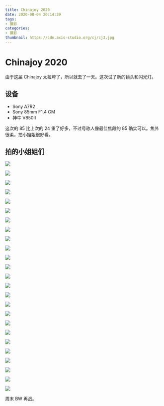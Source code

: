 ```yaml
---
title: Chinajoy 2020
date: 2020-08-04 20:14:39
tags:
- 摄影
categories:
- 摄影
thumbnail: https://cdn.axis-studio.org/cj/cj3.jpg
---
```


# Chinajoy 2020

由于这届 Chinajoy 太拉垮了，所以就去了一天。这次试了新的镜头和闪光灯。

## 设备

- Sony A7R2
- Sony 85mm F1.4 GM
- 神牛 V850II

这次的 85 比上次的 24 重了好多，不过号称人像最佳焦段的 85 确实可以。焦外很柔，拍小姐姐很好看。

## 拍的小姐姐们


![](https://cdn.axis-studio.org/cj/cj1.jpg)

![](https://cdn.axis-studio.org/cj/cj2.jpg)

![](https://cdn.axis-studio.org/cj/cj3.jpg)

![](https://cdn.axis-studio.org/cj/cj4.jpg)

![](https://cdn.axis-studio.org/cj/cj5.jpg)

![](https://cdn.axis-studio.org/cj/cj6.jpg)

![](https://cdn.axis-studio.org/cj/cj7.jpg)

![](https://cdn.axis-studio.org/cj/cj8.jpg)

![](https://cdn.axis-studio.org/cj/cj9.jpg)

![](https://cdn.axis-studio.org/cj/cj10.jpg)

![](https://cdn.axis-studio.org/cj/cj13.jpg)

![](https://cdn.axis-studio.org/cj/cj14.jpg)

![](https://cdn.axis-studio.org/cj/cj15.jpg)

![](https://cdn.axis-studio.org/cj/cj16.jpg)

![](https://cdn.axis-studio.org/cj/cj17.jpg)

![](https://cdn.axis-studio.org/cj/cj18.jpg)

![](https://cdn.axis-studio.org/cj/cj19.jpg)

![](https://cdn.axis-studio.org/cj/cj20.jpg)

![](https://cdn.axis-studio.org/cj/cj22.jpg)

![](https://cdn.axis-studio.org/cj/cj23.jpg)

![](https://cdn.axis-studio.org/cj/cj24.jpg)

![](https://cdn.axis-studio.org/cj/cj25.jpg)

![](https://cdn.axis-studio.org/cj/cj26.jpg)

![](https://cdn.axis-studio.org/cj/cj27.jpg)

![](https://cdn.axis-studio.org/cj/cj28.jpg)

周末 BW 再战。